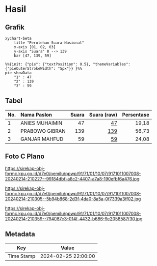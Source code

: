 # Hasil

## Grafik

```mermaid
xychart-beta
    title "Perolehan Suara Nasional"
    x-axis [01, 02, 03]
    y-axis "Suara" 0 --> 139
    bar [47, 139, 59]
```

```mermaid
%%{init: {"pie": {"textPosition": 0.5}, "themeVariables": {"pieOuterStrokeWidth": "5px"}} }%%
pie showData
    "1" : 47
    "2" : 139
    "3" : 59
```

## Tabel

| No. | Nama Paslon    | Suara | Suara (raw) | Persentase |
|:--- |:-------------- | -----:| -----------:| ----------:|
| 1   | ANIES MUHAIMIN | 47    | [47][p-1]   | 19,18      |
| 2   | PRABOWO GIBRAN | 139   | [139][p-2]  | 56,73      |
| 3   | GANJAR MAHFUD  | 59    | [59][p-3]   | 24,08      |


[p-1]: https://github.com/gigit-pemilu/pemilu-2024/blob/main/pilpres/hitung-suara/sub/91-papua/sub/71-kota-jayapura/sub/01-jayapura-utara/sub/1007-angkasapura/sub/008-tps/sub/paslon-1.txt
[p-2]: https://github.com/gigit-pemilu/pemilu-2024/blob/main/pilpres/hitung-suara/sub/91-papua/sub/71-kota-jayapura/sub/01-jayapura-utara/sub/1007-angkasapura/sub/008-tps/sub/paslon-2.txt
[p-3]: https://github.com/gigit-pemilu/pemilu-2024/blob/main/pilpres/hitung-suara/sub/91-papua/sub/71-kota-jayapura/sub/01-jayapura-utara/sub/1007-angkasapura/sub/008-tps/sub/paslon-3.txt

## Foto C Plano

https://sirekap-obj-formc.kpu.go.id/d7e0/pemilu/ppwp/91/71/01/10/07/9171011007008-20240214-210227--99184dbf-a8c2-4407-a7a8-190efbf6a476.jpg

https://sirekap-obj-formc.kpu.go.id/d7e0/pemilu/ppwp/91/71/01/10/07/9171011007008-20240214-210305--5b94b868-2d3f-4da0-8a5a-0f7339a3ff02.jpg

https://sirekap-obj-formc.kpu.go.id/d7e0/pemilu/ppwp/91/71/01/10/07/9171011007008-20240214-210359--794087c3-014f-4432-b686-9c2058587f30.jpg


## Metadata

| Key        | Value               |
| ---------- | ------------------- |
| Time Stamp | 2024-02-25 22:00:00 |



